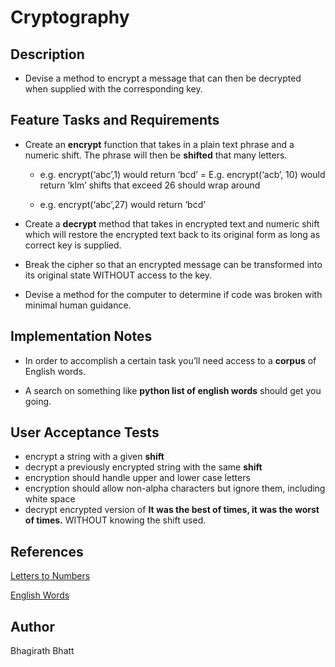 # Cryptography

## Description

- Devise a method to encrypt a message that can then be decrypted when supplied with the corresponding key.

## Feature Tasks and Requirements

- Create an **encrypt** function that takes in a plain text phrase and a numeric shift. The phrase will then be **shifted** that many letters.

    - e.g. encrypt(‘abc’,1) would return ‘bcd’ = E.g. encrypt(‘acb’, 10) would return ‘klm’ shifts that exceed 26 should wrap around

    - e.g. encrypt(‘abc’,27) would return ‘bcd’

- Create a **decrypt** method that takes in encrypted text and numeric shift which will restore the encrypted text back to its original form as long as correct key is supplied.

- Break the cipher so that an encrypted message can be transformed into its original state WITHOUT access to the key.

- Devise a method for the computer to determine if code was broken with minimal human guidance.

## Implementation Notes

- In order to accomplish a certain task you’ll need access to a **corpus** of English words.

- A search on something like **python list of english words** should get you going.

## User Acceptance Tests

- encrypt a string with a given **shift**
- decrypt a previously encrypted string with the same **shift**
- encryption should handle upper and lower case letters
- encryption should allow non-alpha characters but ignore them, including white space
- decrypt encrypted version of **It was the best of times, it was the worst of times.** WITHOUT knowing the shift used.

## References

[Letters to Numbers](https://www.kite.com/python/answers/how-to-convert-letters-to-numbers-in-python)

[English Words](https://pypi.org/project/english-words/)

## Author

Bhagirath Bhatt